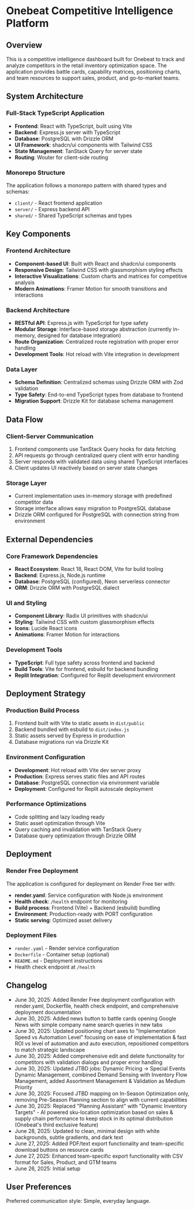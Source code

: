 # Onebeat Competitive Intelligence Platform

## Overview

This is a competitive intelligence dashboard built for Onebeat to track and analyze competitors in the retail inventory optimization space. The application provides battle cards, capability matrices, positioning charts, and team resources to support sales, product, and go-to-market teams.

## System Architecture

### Full-Stack TypeScript Application
- **Frontend**: React with TypeScript, built using Vite
- **Backend**: Express.js server with TypeScript
- **Database**: PostgreSQL with Drizzle ORM
- **UI Framework**: shadcn/ui components with Tailwind CSS
- **State Management**: TanStack Query for server state
- **Routing**: Wouter for client-side routing

### Monorepo Structure
The application follows a monorepo pattern with shared types and schemas:
- `client/` - React frontend application
- `server/` - Express backend API
- `shared/` - Shared TypeScript schemas and types

## Key Components

### Frontend Architecture
- **Component-based UI**: Built with React and shadcn/ui components
- **Responsive Design**: Tailwind CSS with glassmorphism styling effects
- **Interactive Visualizations**: Custom charts and matrices for competitive analysis
- **Modern Animations**: Framer Motion for smooth transitions and interactions

### Backend Architecture
- **RESTful API**: Express.js with TypeScript for type safety
- **Modular Storage**: Interface-based storage abstraction (currently in-memory, designed for database integration)
- **Route Organization**: Centralized route registration with proper error handling
- **Development Tools**: Hot reload with Vite integration in development

### Data Layer
- **Schema Definition**: Centralized schemas using Drizzle ORM with Zod validation
- **Type Safety**: End-to-end TypeScript types from database to frontend
- **Migration Support**: Drizzle Kit for database schema management

## Data Flow

### Client-Server Communication
1. Frontend components use TanStack Query hooks for data fetching
2. API requests go through centralized query client with error handling
3. Server responds with validated data using shared TypeScript interfaces
4. Client updates UI reactively based on server state changes

### Storage Layer
- Current implementation uses in-memory storage with predefined competitor data
- Storage interface allows easy migration to PostgreSQL database
- Drizzle ORM configured for PostgreSQL with connection string from environment

## External Dependencies

### Core Framework Dependencies
- **React Ecosystem**: React 18, React DOM, Vite for build tooling
- **Backend**: Express.js, Node.js runtime
- **Database**: PostgreSQL (configured), Neon serverless connector
- **ORM**: Drizzle ORM with PostgreSQL dialect

### UI and Styling
- **Component Library**: Radix UI primitives with shadcn/ui
- **Styling**: Tailwind CSS with custom glassmorphism effects
- **Icons**: Lucide React icons
- **Animations**: Framer Motion for interactions

### Development Tools
- **TypeScript**: Full type safety across frontend and backend
- **Build Tools**: Vite for frontend, esbuild for backend bundling
- **Replit Integration**: Configured for Replit development environment

## Deployment Strategy

### Production Build Process
1. Frontend built with Vite to static assets in `dist/public`
2. Backend bundled with esbuild to `dist/index.js`
3. Static assets served by Express in production
4. Database migrations run via Drizzle Kit

### Environment Configuration
- **Development**: Hot reload with Vite dev server proxy
- **Production**: Express serves static files and API routes
- **Database**: PostgreSQL connection via environment variable
- **Deployment**: Configured for Replit autoscale deployment

### Performance Optimizations
- Code splitting and lazy loading ready
- Static asset optimization through Vite
- Query caching and invalidation with TanStack Query
- Database query optimization through Drizzle ORM

## Deployment

### Render Free Deployment
The application is configured for deployment on Render Free tier with:
- **render.yaml**: Service configuration with Node.js environment
- **Health check**: `/health` endpoint for monitoring
- **Build process**: Frontend (Vite) + Backend (esbuild) bundling
- **Environment**: Production-ready with PORT configuration
- **Static serving**: Optimized asset delivery

### Deployment Files
- `render.yaml` - Render service configuration
- `Dockerfile` - Container setup (optional)
- `README.md` - Deployment instructions
- Health check endpoint at `/health`

## Changelog
- June 30, 2025: Added Render Free deployment configuration with render.yaml, Dockerfile, health check endpoint, and comprehensive deployment documentation
- June 30, 2025: Added news button to battle cards opening Google News with simple company name search queries in new tabs
- June 30, 2025: Updated positioning chart axes to "Implementation Speed vs Automation Level" focusing on ease of implementation & fast ROI vs level of automation and auto execution, repositioned competitors to match strategic landscape
- June 30, 2025: Added comprehensive edit and delete functionality for competitors with validation dialogs and proper error handling
- June 30, 2025: Updated JTBD jobs: Dynamic Pricing → Special Events Dynamic Management, combined Demand Sensing with Inventory Flow Management, added Assortment Management & Validation as Medium Priority
- June 30, 2025: Focused JTBD mapping on In-Season Optimization only, removing Pre-Season Planning section to align with current capabilities
- June 30, 2025: Replaced "Planning Assistant" with "Dynamic Inventory Targets" - AI powered sku-location optimization based on sales & supply chain performance to keep stock in its optimal distribution (Onebeat's third exclusive feature)
- June 28, 2025: Updated to clean, minimal design with white backgrounds, subtle gradients, and dark text
- June 27, 2025: Added PDF/text export functionality and team-specific download buttons on resource cards
- June 27, 2025: Enhanced team-specific export functionality with CSV format for Sales, Product, and GTM teams
- June 26, 2025: Initial setup

## User Preferences

Preferred communication style: Simple, everyday language.